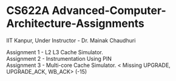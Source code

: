 # CS622A Advanced-Computer-Architecture-Assignments
IIT Kanpur, Under Instructor - Dr. Mainak Chaudhuri

Assignment 1 - L2 L3 Cache Simulator. <L3 Simulation Contains some bugs > <br/>
Assignment 2 - Instrumentation Using PIN  <br/>
Assignment 3 - Multi-core Cache Simulator. < Missing UPGRADE, UPGRADE_ACK, WB_ACK> (-15)
 <br/>
